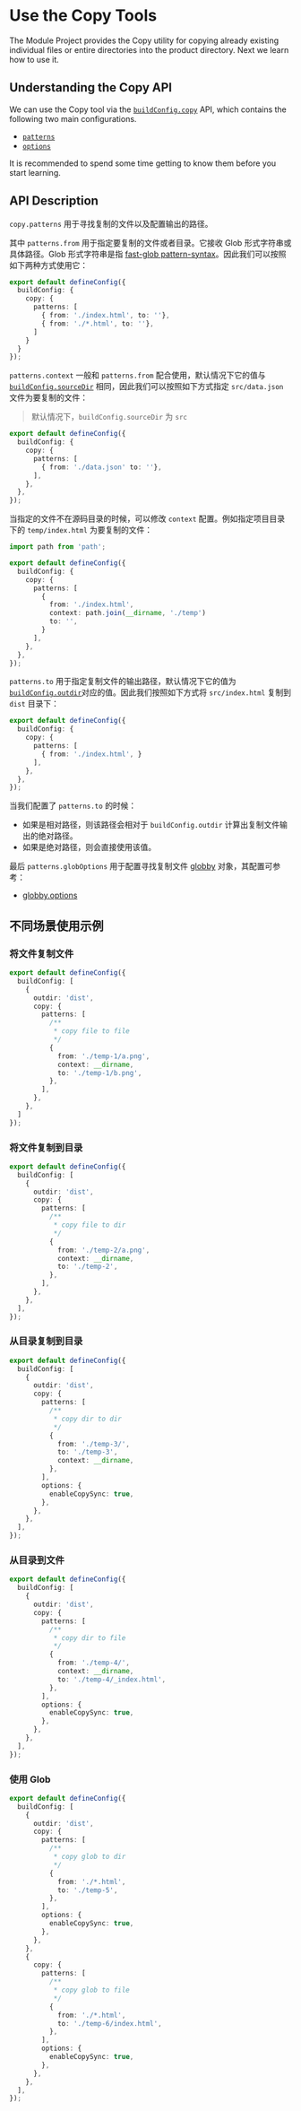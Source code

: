 # Use the Copy Tools

The Module Project provides the Copy utility for copying already existing individual files or entire directories into the product directory. Next we learn how to use it.

## Understanding the Copy API

We can use the Copy tool via the [`buildConfig.copy`](/en/api/build-config#copy) API, which contains the following two main configurations.

* [`patterns`](/en/api/build-config#copypatterns)
* [`options`](/en/api/build-config#copyoptions)

It is recommended to spend some time getting to know them before you start learning.

## API Description

`copy.patterns` 用于寻找复制的文件以及配置输出的路径。

其中 `patterns.from` 用于指定要复制的文件或者目录。它接收 Glob 形式字符串或具体路径。Glob 形式字符串是指 [fast-glob pattern-syntax](https://github.com/mrmlnc/fast-glob#pattern-syntax)。因此我们可以按照如下两种方式使用它：

``` ts
export default defineConfig({
  buildConfig: {
    copy: {
      patterns: [
        { from: './index.html', to: ''},
        { from: './*.html', to: ''},
      ]
    }
  }
});
```

`patterns.context` 一般和 `patterns.from` 配合使用，默认情况下它的值与 [`buildConfig.sourceDir`](/zh/api/build-config#sourcedir) 相同，因此我们可以按照如下方式指定 `src/data.json` 文件为要复制的文件：
> 默认情况下，`buildConfig.sourceDir` 为 `src`

``` ts
export default defineConfig({
  buildConfig: {
    copy: {
      patterns: [
        { from: './data.json' to: ''},
      ],
    },
  },
});
```

当指定的文件不在源码目录的时候，可以修改 `context` 配置。例如指定项目目录下的 `temp/index.html` 为要复制的文件：

```ts
import path from 'path';

export default defineConfig({
  buildConfig: {
    copy: {
      patterns: [
        {
          from: './index.html',
          context: path.join(__dirname, './temp')
          to: '',
        }
      ],
    },
  },
});
```

`patterns.to` 用于指定复制文件的输出路径，默认情况下它的值为 [`buildConfig.outdir`](zh/api/build-config#outdir)对应的值。因此我们按照如下方式将 `src/index.html` 复制到 `dist` 目录下：

``` ts
export default defineConfig({
  buildConfig: {
    copy: {
      patterns: [
        { from: './index.html', }
      ],
    },
  },
});
```

当我们配置了 `patterns.to` 的时候：

* 如果是相对路径，则该路径会相对于 `buildConfig.outdir` 计算出复制文件输出的绝对路径。
* 如果是绝对路径，则会直接使用该值。

最后 `patterns.globOptions` 用于配置寻找复制文件 [globby](https://github.com/sindresorhus/globby) 对象，其配置可参考：

* [globby.options](https://github.com/sindresorhus/globby#options)

## 不同场景使用示例

### 将文件复制文件

``` ts
export default defineConfig({
  buildConfig: [
    {
      outdir: 'dist',
      copy: {
        patterns: [
          /**
           * copy file to file
           */
          {
            from: './temp-1/a.png',
            context: __dirname,
            to: './temp-1/b.png',
          },
        ],
      },
    },
  ]
});
```

### 将文件复制到目录

``` ts
export default defineConfig({
  buildConfig: [
    {
      outdir: 'dist',
      copy: {
        patterns: [
          /**
           * copy file to dir
           */
          {
            from: './temp-2/a.png',
            context: __dirname,
            to: './temp-2',
          },
        ],
      },
    },
  ],
});
```

### 从目录复制到目录

``` ts
export default defineConfig({
  buildConfig: [
    {
      outdir: 'dist',
      copy: {
        patterns: [
          /**
           * copy dir to dir
           */
          {
            from: './temp-3/',
            to: './temp-3',
            context: __dirname,
          },
        ],
        options: {
          enableCopySync: true,
        },
      },
    },
  ],
});
```

### 从目录到文件

``` ts
export default defineConfig({
  buildConfig: [
    {
      outdir: 'dist',
      copy: {
        patterns: [
          /**
           * copy dir to file
           */
          {
            from: './temp-4/',
            context: __dirname,
            to: './temp-4/_index.html',
          },
        ],
        options: {
          enableCopySync: true,
        },
      },
    },
  ],
});
```

### 使用 Glob

``` ts
export default defineConfig({
  buildConfig: [
    {
      outdir: 'dist',
      copy: {
        patterns: [
          /**
           * copy glob to dir
           */
          {
            from: './*.html',
            to: './temp-5',
          },
        ],
        options: {
          enableCopySync: true,
        },
      },
    },
    {
      copy: {
        patterns: [
          /**
           * copy glob to file
           */
          {
            from: './*.html',
            to: './temp-6/index.html',
          },
        ],
        options: {
          enableCopySync: true,
        },
      },
    },
  ],
});
```
